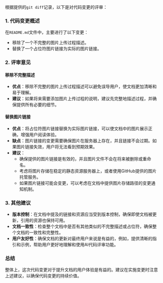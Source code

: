 根据提供的`git diff`记录，以下是对代码变更的评审：

### 1. 代码变更概述
在`README.md`文件中，主要进行了以下变更：
- 移除了一个不完整的图片上传过程描述。
- 替换了一个占位符图片链接为实际的图片链接。

### 2. 评审意见

#### 移除不完整描述
- **优点**：移除不完整的图片上传过程描述可以避免误导用户，使文档更加清晰和易于理解。
- **建议**：如果将来需要添加图片上传过程的说明，建议先完整地描述过程，并确保提供所有必要的细节。

#### 替换图片链接
- **优点**：将占位符图片链接替换为实际图片链接，可以使文档中的图片展示正确，增强用户阅读体验。
- **缺点**：图片链接的变更需要确保图片在服务器上存在，并且链接不会过期。如果图片链接失效，用户将无法看到预期效果。
- **建议**：
  - 确保提供的图片链接是有效的，并且图片文件不会在将来被删除或重命名。
  - 考虑将图片存储在稳定的静态资源服务器上，或者使用GitHub提供的图片托管服务。
  - 如果图片链接可能会变更，可以考虑在文档中提供图片存储路径的变更通知机制。

### 3. 其他建议
- **版本控制**：在文档中提及的链接和资源应当受到版本控制，确保即使文档被更新，引用的资源也保持可用。
- **文档一致性**：检查整个文档中是否有其他类似的不完整描述或占位符，确保整个文档的一致性和完整性。
- **用户友好性**：确保文档的更新对最终用户来说是有益的，例如，提供清晰的指引和示例，帮助用户更好地理解和使用AI代码评审功能。

### 总结
整体上，这次代码变更对于提升文档的用户体验是有益的。建议在实施变更时注意上述建议，以确保代码变更的持续价值。